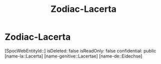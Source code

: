 ﻿---
title: "Zodiac-Lacerta"
type: Zodiac
tags:
- astro/Zodiac

---

# Zodiac-Lacerta

[SpocWebEntityId::]
isDeleted: false
isReadOnly: false
confidential: public
[name-la::Lacerta]
[name-genitive::Lacertae]
[name-de::Eidechse]
